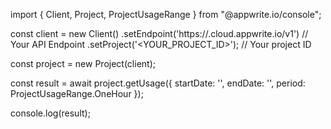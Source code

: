 import { Client, Project, ProjectUsageRange } from "@appwrite.io/console";

const client = new Client()
    .setEndpoint('https://<REGION>.cloud.appwrite.io/v1') // Your API Endpoint
    .setProject('<YOUR_PROJECT_ID>'); // Your project ID

const project = new Project(client);

const result = await project.getUsage({
    startDate: '',
    endDate: '',
    period: ProjectUsageRange.OneHour
});

console.log(result);

